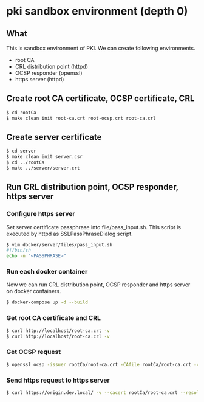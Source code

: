 # pki sandbox environment (depth 0)

## What
This is sandbox environment of PKI.
We can create following environments.
* root CA
* CRL distribution point (httpd)
* OCSP responder (openssl)
* https server (httpd)

## Create root CA certificate, OCSP certificate, CRL
```bash
$ cd rootCa
$ make clean init root-ca.crt root-ocsp.crt root-ca.crl
```

## Create server certificate
```bash
$ cd server
$ make clean init server.csr
$ cd ../rootCa
$ make ../server/server.crt
```

## Run CRL distribution point, OCSP responder, https server
### Configure https server
Set server certificate passphrase into file/pass_input.sh.
This script is executed by httpd as SSLPassPhraseDialog script.
```bash
$ vim docker/server/files/pass_input.sh
#!/bin/sh
echo -n "<PASSPHRASE>"
```

### Run each docker container
Now we can run CRL distribution point, OCSP responder and https server on docker containers.
```bash
$ docker-compose up -d --build
```

### Get root CA certificate and CRL
```bash
$ curl http://localhost/root-ca.crt -v
$ curl http://localhost/root-ca.crl -v
```

### Get OCSP request
```bash
$ openssl ocsp -issuer rootCa/root-ca.crt -CAfile rootCa/root-ca.crt -cert rootCa/root-ocsp.crt -url http://127.0.0.1:9080
```

### Send https request to https server
```bash
$ curl https://origin.dev.local/ -v --cacert rootCa/root-ca.crt --resolv origin.dev.local:443:127.0.0.1
```
